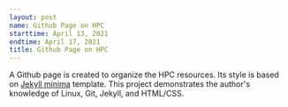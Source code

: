 ```yaml
---
layout: post
name: Github Page on HPC
starttime: April 13, 2021
endtime: April 17, 2021
title: Github Page on HPC
---
```

A Github page is created to organize the HPC resources. Its style is based on [Jekyll minima](https://github.com/jekyll/minima) template. This project demonstrates the author's knowledge of Linux, Git, Jekyll, and HTML/CSS. 
